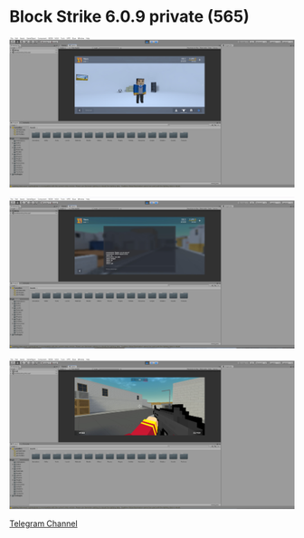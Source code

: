 # Block Strike 6.0.9 private (565)
 
![screenshot](screenshot.jpg)

![screenshot2](screenshot2.jpg)

![screenshot3](screenshot3.jpg)

[Telegram Channel](https://t.me/elyxLoader)
